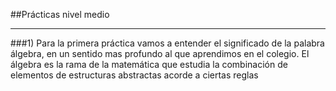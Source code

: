 ##Prácticas nivel medio
***
###1)
Para la primera práctica vamos a entender el significado de la palabra álgebra, en un sentido mas profundo al que 
aprendimos en el colegio.
El álgebra es la rama de la matemática que estudia la combinación de elementos de estructuras abstractas acorde 
a ciertas reglas
